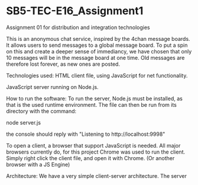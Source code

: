 # SB5-TEC-E16_Assignment1
Assignment 01 for distribution and integration technologies

This is an anonymous chat service, inspired by the 4chan message boards. It allows users to send messages to a global message board. 
To put a spin on this and create a deeper sense of immediancy, we have chosen that only 10 messages will be in the message board at one time.
Old messages are therefore lost forever, as new ones are posted.

Technologies used: 
HTML client file, using JavaScript for net functionality.

JavaScript server running on Node.js.


How to run the software:
To run the server, Node.js must be installed, as that is the used runtime environment. The file can then be run from its directory with the command: 

node server.js 

the console should reply with "Listening to http://localhost:9998"

To open a client, a browser that support JavaScript is needed. All major browsers currently do, for this project Chrome was used to run the client.
Simply right click the client file, and open it with Chrome. (Or another browser with a JS Engine)


Architecture:
We have a very simple client-server architecture. The server 